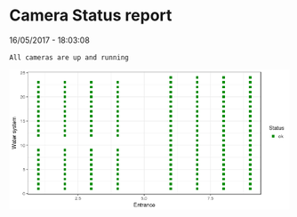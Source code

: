 Camera Status report
================
16/05/2017 - 18:03:08

    All cameras are up and running

![](camreport_files/figure-markdown_github/unnamed-chunk-2-1.png)
